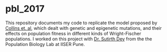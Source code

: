 # pbl_2017
This repository documents my code to replicate the model proposed by [Collins et. al](https://www.deepdyve.com/lp/wiley/how-epigenetic-mutations-can-affect-genetic-evolution-model-and-U8R7RV0UR4), which dealt with genetic and epigenetic mutations, and their effects on population fitness in different kinds of Wright-Fischer populations. I worked on this project with [Dr. Sutirth Dey](https://sites.google.com/a/acads.iiserpune.ac.in/sdlab/pbl-iiser-p) from the the Population Biology Lab at IISER Pune.
